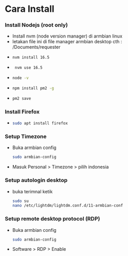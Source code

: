 # Cara Install

### Install Nodejs (root only)
- Install nvm (node version manager) di armbian linux
- letakan file ini di file manager armbian desktop cth : /Documents/requester
- ```bash
  nvm install 16.5
- ```bash
   nvm use 16.5
- ```bash
  node -v
- ```bash
  npm install pm2 -g
- ```bash
  pm2 save

### Install Firefox
- ```bash
  sudo apt install firefox

### Setup Timezone
- Buka armbian config 
  ```bash
  sudo armbian-config
- Masuk Personal > Timezone > pilih indonesia

### Setup autologin desktop
- buka terimnal ketik
  ```bash
  sudo su
  nano /etc/lightdm/lightdm.conf.d/11-armbian-conf

### Setup remote desktop protocol (RDP)
- Buka armbian config 
  ```bash
  sudo armbian-config
- Software > RDP > Enable
